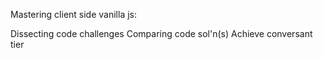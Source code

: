 Mastering client side vanilla js:

Dissecting code challenges 
Comparing code sol'n(s)
Achieve conversant tier
